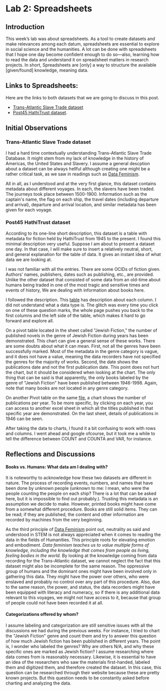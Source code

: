 # Lab 2: Spreadsheets
## Introduction
This week’s lab was about spreadsheets. As a tool to create datasets and make relevances among each datum, spreadsheets are essential to explore in social science and the humanities. A lot can be done with spreadsheets that I hope one day become confident enough to do so—also, learning how to read the data and understand it on spreadsheet matters in research projects. In short, Spreadsheets are [only] a way to structure the available [given/found] knowledge, meaning data.

## Links to Spreadsheets:
Here are the links to both datasets that we are going to discuss in this post.
- [Trans-Atlantic Slave Trade dataset](https://docs.google.com/spreadsheets/d/1KYYxc5ZJdavs9ooPrCzEo31H7Zz8wZPVLosmqQZu7qk/edit?usp=sharing)  
- [Post45 HathiTrust dataset](https://docs.google.com/spreadsheets/d/1atPbODEX_wqlSdkwk9_lxIKm4MRuDTXkcJD7fsZHG-I/edit?usp=sharing).

## Initial Observations
### Trans-Atlantic Slave Trade dataset
I had a hard time contextually understanding Trans-Atlantic Slave Trade Database. It might stem from my lack of knowledge in the history of Americas, the United States and Slavery. I assume a general descption about a dataset can be always hellful although creating one might be a rather critical task, as we saw in readings such as [Data Feminism](https://mitpress.mit.edu/books/data-feminism). 

All in all, as I understood and at the very first glance, this dataset contains metadata about different voyages. In each, the slavers have been traded. The journeys took place between 1500-1900. Information such as the captain's name, the flag on each ship, the travel dates (including departure and arrival), departure and arrival location, and similar metadata has been given for each voyage.

### Post45 HathiTrust dataset
According to its one-line short description, this dataset is a table with metadata for fiction held by HathiTrust from 1945 to the present. I found this minimal description very useful. Suppose I am about to present a dataset one day. In that case, I will make sure to insert a relatively neutral, short, and general explanation for the table of data. It gives an instant idea of what data we are looking at.

I was not familiar with all the entries. There are some OCIDs of fiction given. Authors' names, publishers, dates such as publishing, etc., are provided. Unlike the other dataset that consisted of some data from an old-time about humans being traded in one of the most tragic and sensitive times and events of history, We are dealing with information about books here. 

I followed the description. This [table](https://view.data.post45.org/index#) has description about each column. I did not understand what a data type is. The glitch was every time you click on one of these question marks, the whole page pushes you back to the first columns and the left side of the table, which makes it hard to go forward and explore all.


On a pivot table located in the sheet called "Jewish Fiction," the number of published novels in the genre of Jewish Fiction during years has been demonstrated. This chart can give a general sense of these works. There are some doubts about what it can mean. First, not all the genres have been successfully marked. Most of the metadata in the genre category is vague, and it does not have a value, meaning the data recorders have not specified the genres for the majority of works. Second, the date shows the publications date and not the first publication date. This point does not hurt the chart, but it should be considered when looking at the chart.
The only thing that can be said is that apparently, the only books labeled by the genre of "Jewish Fiction" have been published between 1946-1998. Again, note that many books are not located in any genre category.

On another Pivot table on the same [file](https://docs.google.com/spreadsheets/d/1atPbODEX_wqlSdkwk9_lxIKm4MRuDTXkcJD7fsZHG-I/edit?usp=sharing), a chart shows the number of publications per year. To be more specific, by clicking on each year, you can access to another excel sheet in which all the titles published in that specific year are demonstrated. On the last sheet, details of publications in 1946 can be seen.


After taking the data to charts, I found it a bit confusing to work with rows and columns. I went ahead and google ofcourse, but it took me a while to tell the difference between COUNT and COUNTA and VAR, for instance.


## Reflections and Discussions
  
  
#### Books vs. Humans: What data am I dealing with?

It is noteworthy to acknowledge how these two datasets are different in nature. The process of recording events, numbers, and names that have been done by unknown people (unknown to me: I mean, who were the people counting the people on each ship? There is a lot that can be asked here, but it is impossible to find out probably.). Trusting this metadata is an assumption we decide to make. However, printed books might have come from a somewhat different procedure. Books are still solid items. They can be read; if they are published, the content and other information are recorded by machines from the very beginning. 

As the third principle of [Data Feminism](https://data-feminism.mitpress.mit.edu/pub/5evfe9yd/release/5?readingCollection=0cd867ef) point out, neutrality as said and understood in STEM is not always appreciated when it comes to reading the data in the fields of Humanities. This principle roots for elevating emotion and embodiment. *Data feminism teaches us to value multiple forms of knowledge, including the knowledge that comes from people as living, feeling bodies in the world.*  By looking at the knowledge coming from data recording for the Trans-Atlantic dataset, we cannot neglect the fact that this dataset might also be incomplete for the same reason. The oppressive group of humans and the dominant ones might have been involved only in gathering this data. They might have the power over others, who were enslaved and probably no control over any part of this procedure. Also, due to the same reason, the power, and status, the data recorders might have been equipped with literacy and numeracy, so if there is any additional data relevant to this voyages, we might not have access to it, because that group of people could not have been recorded it at all. 

#### Categorizations offered by whom?
 
 I assume labeling and categorization are still sensitive issues with all the discussions we had during the previous weeks. For instance, I tried to chart the "Jewish Fiction" genre and count them and try to answer this question of how much Jewish fiction has been published in different years. The point is, I wonder who labeled the genres? Why are others N/A, and why these specific ones are marked as Jewish fiction? I assume researching where data comes from is reasonably necessary. Likewise, it is essential to have an idea of the researchers who saw the materials first-handed, labeled them and digitized them, and therefore created the dataset.
 In this case, this question can be researched through their website because these are pretty known projects. But this question needs to be constantly asked before charting and analyzing the data.
 
 
